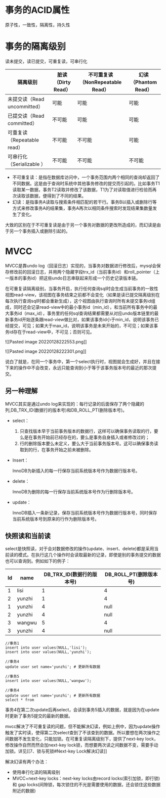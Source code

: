 # 事务的ACID属性
原子性，一致性，隔离性，持久性

# 事务的隔离级别
读未提交，读已提交，可重复读，可串行化

| 隔离级别 | 脏读（Dirty Read） | 不可重复读（NonRepeatable Read） | 幻读（Phantom Read） |
| --- | --- | --- | --- |
| 未提交读（Read uncommitted） | 可能 | 可能 | 可能 |
| 已提交读（Read committed） | 不可能 | 可能 | 可能 |
| 可重复读（Repeatable read） | 不可能 | 不可能 | 可能 |
| 可串行化（Serializable ） | 不可能 | 不可能 | 不可能 |

* 不可重复读：是指在数据库访问中，一个事务范围内两个相同的查询却返回了不同数据。这是由于查询时系统中其他事务修改的提交而引起的。比如事务T1读取某一数据，事务T2读取并修改了该数据，T1为了对读取值进行检验而再次读取该数据，便得到了不同的结果。  
* 幻读：是指事务A读取与搜索条件相匹配的若干行。事务B以插入或删除行等方式来修改事务A的结果集，事务A再次以相同条件搜索时发现结果集数量发生了变化。  

大致的区别在于不可重复读是由于另一个事务对数据的更改所造成的，而幻读是由于另一个事务插入或删除引起的。

# MVCC
MVCC是靠undo log（回滚日志）实现的，当事务对数据进行修改后，mysql会保存修改前的回滚日志，并用两个隐藏字段trx_id（当前事务id）和roll_pointer（上一版本的事务id）把这些undo日志串联起来形成一个历史记录版本链。

在可重复读隔离级别，当事务开启，执行任何查询sql时会生成当前事务的一致性视图read-view，该视图在事务结束之前都不会变化（如果是读已提交隔离级别在每次执行查询sql时都会重新生成），这个视图由执行查询时所有未提交事务id组成，同时还会记录read-view中的最小事务id（min_id），和当前所有事务中的最大事务id（max_id），事务里的任何sql查询结果都需要从对应undo版本链里的最新事务id开始逐条跟read-view做比对，如果该事务id小于min_id，说明该事务已经提交，可见；如果大于max_id，说明该事务是未来开始的，不可见；如果该事务id存在于read-view中，不可见；否则可见。

![[Pasted image 20220128222553.png]]

![[Pasted image 20220128222301.png]]

说白了就是，在同一个事务中，第一个select执行时，视图就会生成好，并且在接下来的操作中不会改变，永远只能查询到小于等于该事务版本号的最近的那次提交。

## 另一种理解
MVCC其实是通过undo log来实现的：每行记录的后面保存了两个隐藏的列,DB_TRX_ID(数据行的版本号)和DB_ROLL_PT(删除版本号)。

* select：

  1. 只查找版本早于当前事务版本的数据行，这样可以确保事务读取的行，要么是在事务开始前已经存在的，要么是事务自身插入或者修改过的；
  2. 行的删除版本要么未定义，要么大于当前事务版本号。这可以确保事务读取到的行，在事务开始之前未被删除。

* Insert：

    InnoDB为新插入的每一行保存当前系统版本号作为数据行版本号。

* delete：

    InnoDB为删除的每一行保存当前系统版本号作为行删除版本号。

* update：

    InnoDB插入一条新记录，保存当前系统版本号作为数据行版本号，同时保存当前系统版本号到原来的行作为删除版本号。
	
## 快照读和当前读
select是快照读，对于会对数据修改的操作(update、insert、delete)都是采用当前读的模式。在执行这几个操作时会读取最新的记录，即使是别的事务提交的数据也可以查询到。例如如下的例子：

| Id   | name   | DB_TRX_ID(数据行的版本号) | DB_ROLL_PT(删除版本号) |
| ---- | ------ | ------------------------- | ---------------------- |
| 1    | lisi   | 1                         | 4                      |
| 2    | yunzhi | 1                         | 4                      |
| 1    | yunzhi | 4                         | null                   |
| 2    | yunzhi | 4                         | null                   |
| 3    | wangwu | 5                         | 4                      |
| 3    | yunzhi | 4                         | null                   |


```shell
//事务1
insert into user values(NULL,'lisi');
insert into user values(NULL,'yunzhi');
```

```shell
//事务4
update user set name='yunzhi'; # 更新所有数据
```

```shell
//事务5
insert into user values(NULL,'wangwu');
```

```shell
//事务4
update user set name='yunzhi'; # 更新所有数据
select * from
```
事务4在第二次update后再select，会读到事务5插入的数据，就是因为在update时更新了事务5提交的最新的数据。

mvcc解决了不可重复读的问题，但不能解决幻读，例如上例中，因为update操作触发了实时读，使得第二次select查到了不该查到的数据。所以要想在两次操作之间数据不发生变化，只能加锁。在可重复读隔离级别下，提供了next-key lock，修改操作自然而然会加next-key lock锁，而想要两次读之间数据不变，需要手动加锁。详见[[7、锁与死锁#Next-key Lock解决幻读]]

解决幻读有两个办法：

- 使用串行化读的隔离级别
- MVCC+next-key locks：next-key locks由record locks(索引加锁，即行锁) 和 gap locks(间隙锁，每次锁住的不光是需要使用的数据，还会锁住这些数据附近的数据)